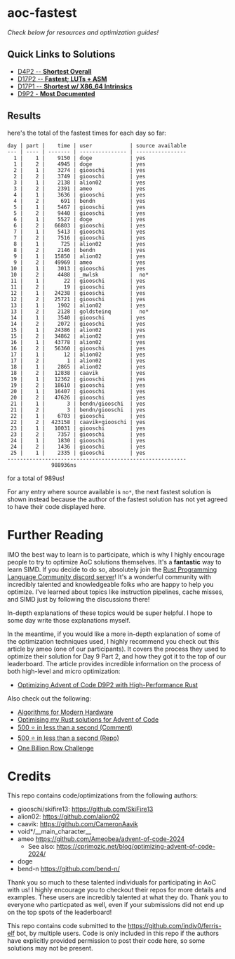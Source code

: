 # aoc-fastest

*Check below for resources and optimization guides!*

## Quick Links to Solutions

- [D4P2 -- **Shortest Overall**](https://github.com/indiv0/aoc-fastest/blob/c3a2c3fa992441a481e6c15927b2cca28d715040/2024/d04p2.rs)
- [D17P2 -- **Fastest; LUTs + ASM**](https://github.com/indiv0/aoc-fastest/blob/c3a2c3fa992441a481e6c15927b2cca28d715040/2024/d17p2.rs)
- [D17P1 -- **Shortest w/ X86_64 Intrinsics**](https://github.com/indiv0/aoc-fastest/blob/c3a2c3fa992441a481e6c15927b2cca28d715040/2024/d17p1.rs)
- [D9P2 - **Most Documented**](https://github.com/indiv0/aoc-fastest/blob/c3a2c3fa992441a481e6c15927b2cca28d715040/2024/d09p2.rs)

## Results

here's the total of the fastest times for each day so far:
```
day | part |    time | user            | source available
--- | ---- | ------- | --------------- | ----------------
  1 |    1 |    9150 | doge            | yes
  1 |    2 |    4945 | doge            | yes
  2 |    1 |    3274 | giooschi        | yes
  2 |    2 |    3749 | giooschi        | yes
  3 |    1 |    2138 | alion02         | yes
  3 |    2 |    2391 | ameo            | yes
  4 |    1 |    3636 | giooschi        | yes
  4 |    2 |     691 | bendn           | yes
  5 |    1 |    5467 | giooschi        | yes
  5 |    2 |    9440 | giooschi        | yes
  6 |    1 |    5527 | doge            | yes
  6 |    2 |   66803 | giooschi        | yes
  7 |    1 |    5413 | giooschi        | yes
  7 |    2 |    7516 | giooschi        | yes
  8 |    1 |     725 | alion02         | yes
  8 |    2 |    2146 | bendn           | yes
  9 |    1 |   15850 | alion02         | yes
  9 |    2 |   49969 | ameo            | yes
 10 |    1 |    3013 | giooschi        | yes
 10 |    2 |    4488 | _mwlsk          |  no*
 11 |    1 |      22 | giooschi        | yes
 11 |    2 |      19 | giooschi        | yes
 12 |    1 |   24238 | giooschi        | yes
 12 |    2 |   25721 | giooschi        | yes
 13 |    1 |    1902 | alion02         | yes
 13 |    2 |    2128 | goldsteinq      |  no*
 14 |    1 |    3540 | giooschi        | yes
 14 |    2 |    2072 | giooschi        | yes
 15 |    1 |   24386 | alion02         | yes
 15 |    2 |   34862 | alion02         | yes
 16 |    1 |   43778 | alion02         | yes
 16 |    2 |   56360 | giooschi        | yes
 17 |    1 |      12 | alion02         | yes
 17 |    2 |       1 | alion02         | yes
 18 |    1 |    2865 | alion02         | yes
 18 |    2 |   12838 | caavik          | yes
 19 |    1 |   12362 | giooschi        | yes
 19 |    2 |   18610 | giooschi        | yes
 20 |    1 |   16407 | giooschi        | yes
 20 |    2 |   47626 | giooschi        | yes
 21 |    1 |       3 | bendn/giooschi  | yes
 21 |    2 |       3 | bendn/giooschi  | yes
 22 |    1 |    6703 | giooschi        | yes
 22 |    2 |  423158 | caavik+giooschi | yes
 23 |    1 |   10031 | giooschi        | yes
 23 |    2 |    7357 | giooschi        | yes
 24 |    1 |    1830 | giooschi        | yes
 24 |    2 |    1436 | giooschi        | yes
 25 |    1 |    2335 | giooschi        | yes
---------------------------------------------------------
              988936ns
```
for a total of 989us!

For any entry where source available is `no*`, the next fastest solution is
shown instead because the author of the fastest solution has not yet agreed to
have their code displayed here.

# Further Reading

IMO the best way to learn is to participate, which is why I highly encourage people to try to optimize AoC solutions themselves. It's a **fantastic** way to learn SIMD. If you decide to do so, absolutely join the [Rust Programming Language Community discord server](https://discord.gg/rust-lang-community)! It's a wonderful community with incredibly talented and knowledgeable folks who are happy to help you optimize. I've learned about topics like instruction pipelines, cache misses, and SIMD just by following the discussions there!

In-depth explanations of these topics would be super helpful. I hope to some day write those explanations myself.

In the meantime, if you would like a more in-depth explanation of some of the optimization techniques used, I highly recommend you check out this article by ameo (one of our participants). It covers the process they used to optimize their solution for Day 9 Part 2, and how they got it to the top of our leaderboard. The article provides incredible information on the process of both high-level and micro optimization:

- [Optimizing Advent of Code D9P2 with High-Performance Rust](https://cprimozic.net/blog/optimizing-advent-of-code-2024/)

Also check out the following:

- [Algorithms for Modern Hardware](https://en.algorithmica.org/hpc/)
- [Optimising my Rust solutions for Advent of Code ](https://nindalf.com/posts/optimising-rust/)
- [500 ⭐ in less than a second (Comment)](https://old.reddit.com/r/adventofcode/comments/1hlyocd/500_in_less_than_a_second/m3pyxdk/)
- [500 ⭐ in less than a second (Repo)](https://github.com/maneatingape/advent-of-code-rust)
- [One Billion Row Challenge](https://curiouscoding.nl/posts/1brc/)


# Credits

This repo contains code/optimizations from the following authors:

- giooschi/skifire13: https://github.com/SkiFire13
- alion02: https://github.com/alion02
- caavik: https://github.com/CameronAavik
- void*/\_\_main\_character\_\_
- ameo https://github.com/Ameobea/advent-of-code-2024
  - See also: https://cprimozic.net/blog/optimizing-advent-of-code-2024/
- doge
- bend-n https://github.com/bend-n/

Thank you so much to these talented individuals for participating in AoC with us!
I highly encourage you to checkout their repos for more details and examples.
These users are incredibly talented at what they do.
Thank you to everyone who particpated as well, even if your submissions did not end up on the top spots of the leaderboard!

This repo contains code submitted to the https://github.com/indiv0/ferris-elf bot, by multiple users.
Code is only included in this repo if the authors have explicitly provided permission to post their code here, so some solutions may not be present.
